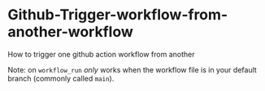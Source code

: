 # Github-Trigger-workflow-from-another-workflow
How to trigger one github action workflow from another

Note: on `workflow_run` *only* works when the workflow file is in your default branch (commonly called `main`).
